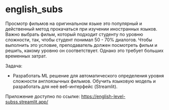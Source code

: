 # english_subs
Просмотр фильмов на оригинальном языке это популярный и действенный метод прокачаться при изучении иностранных языков. Важно выбрать фильм, который подходит студенту по уровню сложности, так, чтобы студент понимал 50 - 70% диалогов. Чтобы выполнить это условие, преподаватель должен посмотреть фильм и решить, какому уровню он соответствует. Однако это требует больших временных затрат.

Задача: 

- Разработать ML решение для автоматического определения уровня сложности англоязычных фильмов. Обучить языковую модель и разработать для неё веб-интерфейс (Streamlit).

Приложение доступно по ссылке:
https://english-level-subss.streamlit.app/

